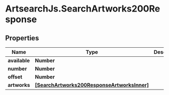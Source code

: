 # ArtsearchJs.SearchArtworks200Response

## Properties

Name | Type | Description | Notes
------------ | ------------- | ------------- | -------------
**available** | **Number** |  | [optional] 
**number** | **Number** |  | [optional] 
**offset** | **Number** |  | [optional] 
**artworks** | [**[SearchArtworks200ResponseArtworksInner]**](SearchArtworks200ResponseArtworksInner.md) |  | [optional] 


